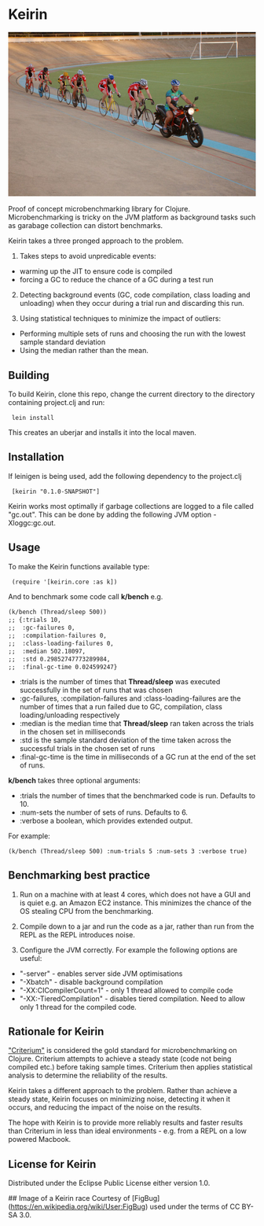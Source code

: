 # Keirin

![Picture of a Keirin race taking place in a banked velodrome. A motorcycle is at the front; behind it are 6 cyclists](https://github.com/rachbowyer/keirin/blob/master/ColwoodKeirin.jpg)

Proof of concept microbenchmarking library for Clojure. Microbenchmarking is tricky on the JVM platform as background tasks such as garabage collection can
distort benchmarks. 

Keirin takes a three pronged approach to the problem.

1) Takes steps to avoid unpredicable events:
 * warming up the JIT to ensure code is compiled 
 * forcing a GC to reduce the chance of a GC during a test run

2) Detecting background events (GC, code compilation, class loading and unloading) when they occur during a trial run and discarding this run.

3) Using statistical techniques to minimize the impact of outliers:
 * Performing multiple sets of runs and choosing the run with the lowest sample standard deviation
 * Using the median rather than the mean.


## Building
To build Keirin, clone this repo, change the current directory to the directory containing project.clj and run:

     lein install

This creates an uberjar and installs it into the local maven.


## Installation
If leinigen is being used, add the following dependency to the project.clj

     [keirin "0.1.0-SNAPSHOT"]

Keirin works most optimally if garbage collections are logged to a file called "gc.out". This can be done by adding the following JVM option -Xloggc:gc.out.


## Usage
To make the Keirin functions available type:

     (require '[keirin.core :as k])


And to benchmark some code call **k/bench** e.g. 

    (k/bench (Thread/sleep 500))
    ;; {:trials 10,
    ;;  :gc-failures 0,
    ;;  :compilation-failures 0,
    ;;  :class-loading-failures 0,
    ;;  :median 502.18097, 
    ;;  :std 0.29852747773289984, 
    ;;  :final-gc-time 0.024599247}

 * :trials is the number of times that **Thread/sleep** was executed successfully in the set of runs that was chosen 
 * :gc-failures, :compilation-failures and :class-loading-failures are the number of times that a run failed due to GC, compilation, class loading/unloading respectively
 * :median is the median time that **Thread/sleep** ran taken across the trials in the chosen set in milliseconds
 * :std is the sample standard deviation of the time taken across the successful trials in the chosen set of runs
 * :final-gc-time is the time in milliseconds of a GC run at the end of the set of runs. 

**k/bench** takes three optional arguments: 
 * :trials the number of times that the benchmarked code is run. Defaults to 10.
 * :num-sets the number of sets of runs. Defaults to 6. 
 * :verbose a boolean, which provides extended output. 

For example: 

    (k/bench (Thread/sleep 500) :num-trials 5 :num-sets 3 :verbose true)


## Benchmarking best practice

 1) Run on a machine with at least 4 cores, which does not have a GUI and is quiet e.g. an Amazon EC2 instance. This minimizes the chance of the OS stealing CPU from the benchmarking.
 
 2) Compile down to a jar and run the code as a jar, rather than run from the REPL as the REPL introduces noise.

 3) Configure the JVM correctly. For example the following options are useful:
  * "-server" - enables server side JVM optimisations 
  * "-Xbatch" - disable background compilation
  * "-XX:CICompilerCount=1" - only 1 thread allowed to compile code
  * "-XX:-TieredCompilation" - disables tiered compilation. Need to allow only 1 thread for the compiled code. 


## Rationale for Keirin
["Criterium"](https://github.com/hugoduncan/criterium) is considered the gold standard for microbenchmarking on Clojure. Criterium attempts to achieve a steady state (code not being compiled etc.) before taking sample times. Criterium then applies statistical analysis to determine the reliability of the results.

Keirin takes a different approach to the problem. Rather than achieve a steady state, Keirin focuses on minimizing noise, detecting it when it occurs, and reducing the impact of the noise on the results. 

The hope with Keirin is to provide more reliably results and faster results than Criterium in less than ideal environments - e.g. from a REPL on a low powered Macbook.


## License for Keirin

Distributed under the Eclipse Public License either version 1.0.


## Image of a Keirin race
Courtesy of [FigBug] (https://en.wikipedia.org/wiki/User:FigBug) used under the terms of CC BY-SA 3.0.



